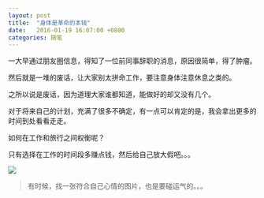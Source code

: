 ```yaml
---
layout: post
title:  "身体是革命的本钱"
date:   2016-01-19 16:07:00 +0800
categories: 随笔
---
```


一大早通过朋友圈信息，得知了一位前同事辞职的消息，原因很简单，得了肿瘤。

然后就是一堆的废话，让大家别太拼命工作，要注意身体注意休息之类的。

之所以说是废话，因为道理大家谁都知道，能做好的却又没有几个。

对于将来自己的计划，充满了很多不确定，有一点可以肯定的是，我会拿出更多的时间到处看看走走。

如何在工作和旅行之间权衡呢？

只有选择在工作的时间段多赚点钱，然后给自己放大假吧。。。

![](https://drscdn.500px.org/photo/135901839/m%3D2048/ce5ec081b79f42a1ebaeeb450b489932)

> 有时候，找一张符合自己心情的图片，也是要碰运气的。。。